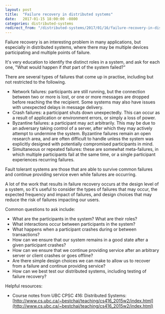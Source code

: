 ```yaml
---
layout: post
title:  "Failure recovery in distributed systems"
date:   2017-01-15 18:00:00 -0800
categories: distributed-systems
redirect_from: "/distributed-systems/2017/01/16/failure-recovery-in-distributed-systems"
---
```


Failure recovery is an interesting problem in many applications, but especially in distributed systems, where there may be multiple devices participating and multiple points of failure.

It's very education to identify the distinct roles in a system, and ask for each one, "What would happen if *that* part of the system failed?"

There are several types of failures that come up in practise, including but not restricted to the following.

* Network failures: participants are still running, but the connection between two or more is lost, or one or more messages are dropped before reaching the the recipient.  Some systems may also have issues with unexpected delays in message delivery.
* Crash failures: a participant shuts down unexpectedly.  This can occur as a result of application or environment errors, or simply a loss of power.
* Byzantine failures: a participant may act arbitrarily.  This may be due to an adversary taking control of a server, after which they may actively attempt to undermine the system.  Byzantine failures remain an open research area, and are often difficult to handle unless the system was explicitly designed with potentially compromised participants in mind.
* Simultaneous or repeated failures: these are somewhat meta-failures, in which multiple participants fail at the same time, or a single participant experiences recurring failures.

Fault tolerant systems are those that are able to survive common failures and continue providing service even while failures are occurring.

A lot of the work that results in failure recovery occurs at the design level of a system, so it's useful to consider the types of failures that may occur, the expected frequency and impact of failures, and design choices that may reduce the risk of failures impacting our users.

Common questions to ask include:

* What are the participants in the system?  What are their roles?
* What interactions occur between participants in the system?
* What happens when a participant crashes during or between transactions?
* How can we ensure that our system remains in a good state after a given participant crashes?
* How can we ensure that we continue providing service after an arbitrary server or client crashes or goes offline?
* Are there simple design choices we can make to allow us to recover from a failure and continue providing service?
* How can we best test our distributed systems, including testing of failure recovery?

Helpful resources:

* Course notes from UBC CPSC 416: Distributed Systems: [http://www.cs.ubc.ca/~bestchai/teaching/cs416_2015w2/index.html](http://www.cs.ubc.ca/~bestchai/teaching/cs416_2015w2/index.html)

